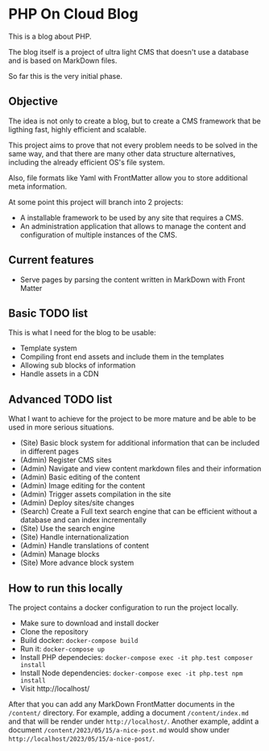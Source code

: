 # PHP On Cloud Blog

This is a blog about PHP.

The blog itself is a project of ultra light CMS that doesn't use a database and is based on MarkDown files.

So far this is the very initial phase.

## Objective
The idea is not only to create a blog, but to create a CMS framework that be ligthing fast, highly efficient and scalable.

This project aims to prove that not every problem needs to be solved in the same way, and that there are many other
data structure alternatives, including the already efficient OS's file system.

Also, file formats like Yaml with FrontMatter allow you to store additional meta information.

At some point this project will branch into 2 projects:

- A installable framework to be used by any site that requires a CMS.
- An administration application that allows to manage the content and configuration of multiple instances of the CMS.

## Current features
- Serve pages by parsing the content written in MarkDown with Front Matter

## Basic TODO list
This is what I need for the blog to be usable:

- Template system
- Compiling front end assets and include them in the templates
- Allowing sub blocks of information
- Handle assets in a CDN

## Advanced TODO list
What I want to achieve for the project to be more mature and be able to be used in more serious situations.

- (Site) Basic block system for additional information that can be included in different pages
- (Admin) Register CMS sites
- (Admin) Navigate and view content markdown files and their information
- (Admin) Basic editing of the content
- (Admin) Image editing for the content
- (Admin) Trigger assets compilation in the site
- (Admin) Deploy sites/site changes
- (Search) Create a Full text search engine that can be efficient without a database and can index incrementally
- (Site) Use the search engine
- (Site) Handle internationalization
- (Admin) Handle translations of content
- (Admin) Manage blocks
- (Site) More advance block system

## How to run this locally

The project contains a docker configuration to run the project locally.

- Make sure to download and install docker
- Clone the repository
- Build docker: `docker-compose build`
- Run it: `docker-compose up`
- Install PHP dependecies: `docker-compose exec -it php.test composer install`
- Install Node dependencies: `docker-compose exec -it php.test npm install`
- Visit http://localhost/

After that you can add any MarkDown FrontMatter documents in the `/content/` directory.
For example, adding a document `/content/index.md` and that will be render under `http://localhost/`.
Another example, addint a document `/content/2023/05/15/a-nice-post.md` would show under `http://localhost/2023/05/15/a-nice-post/`.